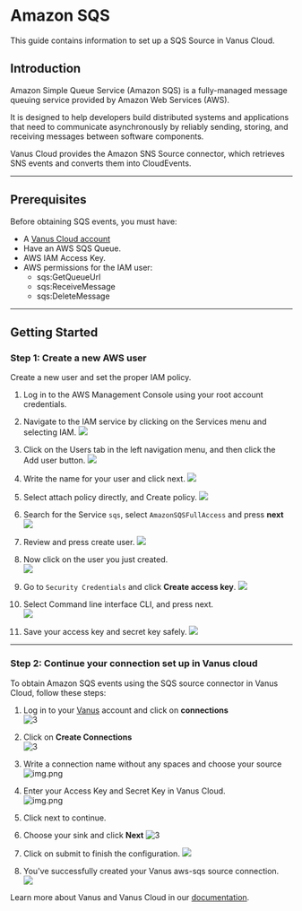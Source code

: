 # Amazon SQS

This guide contains information to set up a SQS Source in Vanus Cloud.

## Introduction

Amazon Simple Queue Service (Amazon SQS) is a fully-managed message queuing service provided by Amazon Web Services (AWS).

It is designed to help developers build distributed systems and applications that need to communicate asynchronously by reliably sending, storing, and receiving messages between software components.

Vanus Cloud provides the Amazon SNS Source connector, which retrieves SNS events and converts them into CloudEvents.

---

## Prerequisites

Before obtaining SQS events, you must have:

- A [Vanus Cloud account](https://cloud.vanus.ai)
- Have an AWS SQS Queue.
- AWS IAM Access Key.
- AWS permissions for the IAM user:
  - sqs:GetQueueUrl
  - sqs:ReceiveMessage
  - sqs:DeleteMessage

---

## Getting Started

### Step 1: Create a new AWS user

Create a new user and set the proper IAM policy.

1. Log in to the AWS Management Console using your root account credentials.

2. Navigate to the IAM service by clicking on the Services menu and selecting IAM.
![](images/1.png)

3. Click on the Users tab in the left navigation menu, and then click the Add user button.
![](images/create%20a%20user.png)

4. Write the name for your user and click next. 
![](images/3.png)

5. Select attach policy directly, and Create policy.
![](images/4..png)

6. Search for the Service `sqs`, select `AmazonSQSFullAccess` and press **next** 
![](images/permission.png)

8. Review and press create user. 
![](images/create%20user.png)

9. Now click on the user you just created.  
![](images/11.png)  

10. Go to `Security Credentials` and click **Create access key**.
![](images/12.png)

11. Select Command line interface CLI, and press next.  
![](images/13.png)

12. Save your access key and secret key safely.
![](images/img.png)

---

### Step 2: Continue your connection set up in Vanus cloud 

To obtain Amazon SQS events using the SQS source connector in Vanus Cloud, follow these steps:

1. Log in to your [Vanus](https://cloud.vanus.ai) account and click on **connections**  
![3](images/go%20to%20vanuscloud.png)  

2. Click on **Create Connections**  
![3](images/click%20create%20connection.png)  

3. Write a connection name without any spaces and choose your source   
![img.png](images/choose%20source.png)

4. Enter your Access Key and Secret Key in Vanus Cloud.  
![img.png](images/vanus-sqs.png)

5. Click next to continue.  

6. Choose your sink and click **Next** 
![3](images/choose%20sink.png) 

7. Click on submit to finish the configuration. 
![](images/submit.png)  

8. You've successfully created your Vanus aws-sqs source connection.  
![](images/created.png) 

Learn more about Vanus and Vanus Cloud in our [documentation](https://docs.vanus.ai).
